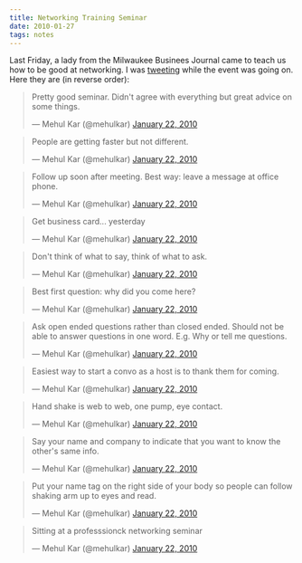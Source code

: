 ```yaml
---
title: Networking Training Seminar
date: 2010-01-27
tags: notes
---
```


Last Friday, a lady from the Milwaukee Businees Journal came to teach us how to be good at networking. I was [tweeting](http://www.twitter.com/mehulkar) while the event was going on. Here they are (in reverse order):

<blockquote class="twitter-tweet" data-lang="en"><p lang="en" dir="ltr">Pretty good seminar. Didn&#39;t agree with everything but great advice on some things.</p>&mdash; Mehul Kar (@mehulkar) <a href="https://twitter.com/mehulkar/status/8083277754">January 22, 2010</a></blockquote> <script async src="//platform.twitter.com/widgets.js" charset="utf-8"></script>

<blockquote class="twitter-tweet" data-lang="en"><p lang="en" dir="ltr">People are getting faster but not different.</p>&mdash; Mehul Kar (@mehulkar) <a href="https://twitter.com/mehulkar/status/8082979661">January 22, 2010</a></blockquote> <script async src="//platform.twitter.com/widgets.js" charset="utf-8"></script>

<blockquote class="twitter-tweet" data-lang="en"><p lang="en" dir="ltr">Follow up soon after meeting. Best way: leave a message at office phone.</p>&mdash; Mehul Kar (@mehulkar) <a href="https://twitter.com/mehulkar/status/8082963258">January 22, 2010</a></blockquote> <script async src="//platform.twitter.com/widgets.js" charset="utf-8"></script>

<blockquote class="twitter-tweet" data-lang="en"><p lang="en" dir="ltr">Get business card... yesterday</p>&mdash; Mehul Kar (@mehulkar) <a href="https://twitter.com/mehulkar/status/8082810628">January 22, 2010</a></blockquote> <script async src="//platform.twitter.com/widgets.js" charset="utf-8"></script>

<blockquote class="twitter-tweet" data-lang="en"><p lang="en" dir="ltr">Don&#39;t think of what to say, think of what to ask.</p>&mdash; Mehul Kar (@mehulkar) <a href="https://twitter.com/mehulkar/status/8082667422">January 22, 2010</a></blockquote> <script async src="//platform.twitter.com/widgets.js" charset="utf-8"></script>

<blockquote class="twitter-tweet" data-lang="en"><p lang="en" dir="ltr">Best first question: why did you come here?</p>&mdash; Mehul Kar (@mehulkar) <a href="https://twitter.com/mehulkar/status/8082512747">January 22, 2010</a></blockquote> <script async src="//platform.twitter.com/widgets.js" charset="utf-8"></script>

<blockquote class="twitter-tweet" data-lang="en"><p lang="en" dir="ltr">Ask open ended questions rather than closed ended. Should not be able to answer questions in one word. E.g. Why or tell me questions.</p>&mdash; Mehul Kar (@mehulkar) <a href="https://twitter.com/mehulkar/status/8082447725">January 22, 2010</a></blockquote> <script async src="//platform.twitter.com/widgets.js" charset="utf-8"></script>

<blockquote class="twitter-tweet" data-lang="en"><p lang="en" dir="ltr">Easiest way to start a convo as a host is to thank them for coming.</p>&mdash; Mehul Kar (@mehulkar) <a href="https://twitter.com/mehulkar/status/8082067721">January 22, 2010</a></blockquote> <script async src="//platform.twitter.com/widgets.js" charset="utf-8"></script>

<blockquote class="twitter-tweet" data-lang="en"><p lang="en" dir="ltr">Hand shake is web to web, one pump, eye contact.</p>&mdash; Mehul Kar (@mehulkar) <a href="https://twitter.com/mehulkar/status/8082031285">January 22, 2010</a></blockquote> <script async src="//platform.twitter.com/widgets.js" charset="utf-8"></script>

<blockquote class="twitter-tweet" data-lang="en"><p lang="en" dir="ltr">Say your name and company to indicate that you want to know the other&#39;s same info.</p>&mdash; Mehul Kar (@mehulkar) <a href="https://twitter.com/mehulkar/status/8081981565">January 22, 2010</a></blockquote> <script async src="//platform.twitter.com/widgets.js" charset="utf-8"></script>

<blockquote class="twitter-tweet" data-lang="en"><p lang="en" dir="ltr">Put your name tag on the right side of your body so people can follow shaking arm up to eyes and read.</p>&mdash; Mehul Kar (@mehulkar) <a href="https://twitter.com/mehulkar/status/8081953818">January 22, 2010</a></blockquote> <script async src="//platform.twitter.com/widgets.js" charset="utf-8"></script>

<blockquote class="twitter-tweet" data-lang="en"><p lang="en" dir="ltr">Sitting at a professsionck networking seminar</p>&mdash; Mehul Kar (@mehulkar) <a href="https://twitter.com/mehulkar/status/8081502102">January 22, 2010</a></blockquote> <script async src="//platform.twitter.com/widgets.js" charset="utf-8"></script>
